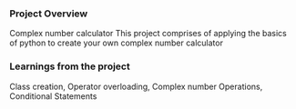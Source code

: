 ### Project Overview

 Complex number calculator 
This project comprises of applying the basics of python to create your own complex number calculator


### Learnings from the project

 Class creation, Operator overloading, Complex number Operations, Conditional Statements



